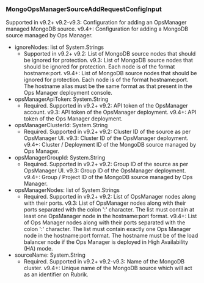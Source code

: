 ### MongoOpsManagerSourceAddRequestConfigInput
Supported in v9.2+
  v9.2-v9.3: Configuration for adding an OpsManager managed MongoDB source.
  v9.4+: Configuration for adding a MongoDB source managed by Ops Manager.

- ignoreNodes: list of System.Strings
  - Supported in v9.2+
      v9.2: List of MongoDB source nodes that should be ignored for protection.
      v9.3: List of MongoDB source nodes that should be ignored for protection. Each node is of the format hostname:port.
      v9.4+: List of MongoDB source nodes that should be ignored for protection. Each node is of the format hostname:port. The hostname alias must be the same format as that present in the Ops Manager deployment console.
- opsManagerApiToken: System.String
  - Required. Supported in v9.2+
      v9.2: API token of the OpsManager account.
      v9.3: API token of the OpsManager deployment.
      v9.4+: API token of the Ops Manager deployment.
- opsManagerClusterId: System.String
  - Required. Supported in v9.2+
      v9.2: Cluster ID of the source as per OpsManager UI.
      v9.3: Cluster ID of the OpsManager deployment.
      v9.4+: Cluster / Deployment ID of the MongoDB source managed by Ops Manager.
- opsManagerGroupId: System.String
  - Required. Supported in v9.2+
      v9.2: Group ID of the source as per OpsManager UI.
      v9.3: Group ID of the OpsManager deployment.
      v9.4+: Group / Project ID of the MongoDB source managed by Ops Manager.
- opsManagerNodes: list of System.Strings
  - Required. Supported in v9.2+
      v9.2: List of OpsManager nodes along with their ports.
      v9.3: List of OpsManager nodes along with their ports separated with the colon ':' character. The list must contain at least one OpsManager node in the hostname:port format.
      v9.4+: List of Ops Manager nodes along with their ports separated with the colon ':' character. The list must contain exactly one Ops Manager node in the hostname:port format. The hostname must be of the load balancer node if the Ops Manager is deployed in High Availability (HA) mode.
- sourceName: System.String
  - Required. Supported in v9.2+
      v9.2-v9.3: Name of the MongoDB cluster.
      v9.4+: Unique name of the MongoDB source which will act as an identifier on Rubrik.
